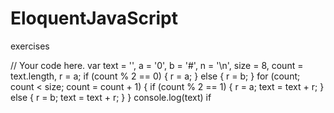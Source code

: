 # EloquentJavaScript
exercises

// Your code here.
var text = '', a = '0', b = '#', n = '\n', size = 8, count = text.length, r = a;
if (count % 2 == 0) {
  r = a;
} else {
  r = b;
}
for (count; count < size; count = count + 1) {
  if (count % 2 == 1) {
  r = a;
  text = text + r;
  } else {
  r = b;
  text = text + r;
  } 
} console.log(text)
if
